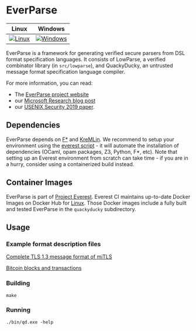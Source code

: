 # EverParse

| Linux | Windows |
|---------|-------|
| [![Linux](https://msr-project-everest.visualstudio.com/Everest/_apis/build/status/QuackyDucky/QuackyDucky-Linux?branchName=master)](https://msr-project-everest.visualstudio.com/Everest/_build/latest?definitionId=36&branchName=master) | [![Windows](https://msr-project-everest.visualstudio.com/Everest/_apis/build/status/QuackyDucky/everparse-windows-minimal-ci?branchName=master)](https://msr-project-everest.visualstudio.com/Everest/_build/latest?definitionId=50&branchName=master) |

EverParse is a framework for generating verified secure parsers from DSL format specification languages.
It consists of LowParse, a verified combinator library (in `src/lowparse`), and QuackyDucky, an untrusted message format specification language compiler.

For more information, you can read:
* The [EverParse project website](https://project-everest.github.io/everparse)
* our [Microsoft Research blog post](https://www.microsoft.com/en-us/research/blog/everparse-hardening-critical-attack-surfaces-with-formally-proven-message-parsers/)
* our [USENIX Security 2019 paper](https://www.microsoft.com/en-us/research/publication/everparse/).

## Dependencies

EverParse depends on [F*](https://github.com/FStarLang/FStar) and [KreMLin](https://github.com/FStarLang/kremlin).
We recommend to setup your environment using the [everest script](https://github.com/project-everest/everest) - it will automate the installation of dependencies (OCaml, opam packages, Z3, Python, F*, etc). Note that setting up an Everest environment from scratch can take time - if you are in a hurry, consider using a containerized build instead.

## Container Images

EverParse is part of [Project Everest](https://project-everest.github.io). Everest CI maintains up-to-date Docker Images on Docker Hub for [Linux](https://hub.docker.com/r/projecteverest/everest-linux). Those Docker images include a fully built and tested EverParse in the `quackyducky` subdirectory.

## Usage

### Example format description files

[Complete TLS 1.3 message format of miTLS](https://github.com/project-everest/mitls-fstar/blob/dev/src/parsers/Parsers.rfc)

[Bitcoin blocks and transactions](https://github.com/project-everest/everparse/blob/master/tests/bitcoin.rfc)

### Building
`make`

### Running
`./bin/qd.exe -help`
